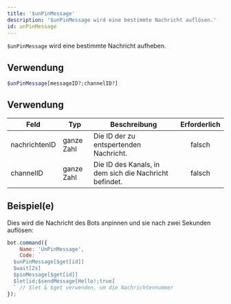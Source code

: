 ```yaml
---
title: '$unPinMessage'
description: '$unPinMessage wird eine bestimmte Nachricht auflösen.'
id: unPinMessage
---
```


`$unPinMessage` wird eine bestimmte Nachricht aufheben.

## Verwendung

```php
$unPinMessage[messageID?;channelID?]
```

## Verwendung

| Feld          | Typ        | Beschreibung                                           | Erforderlich |
| ------------- | ---------- | ------------------------------------------------------ |:------------:|
| nachrichtenID | ganze Zahl | Die ID der zu entspertenden Nachricht.                 |    falsch    |
| channelID     | ganze Zahl | Die ID des Kanals, in dem sich die Nachricht befindet. |    falsch    |

## Beispiel(e)

Dies wird die Nachricht des Bots anpinnen und sie nach zwei Sekunden auflösen:

```javascript
bot.command({
    Name: 'UnPinMessage',
    Code: `
  $unPinMessage[$get[id]]
  $wait[2s]
  $pinMessage[$get[id]]
  $let[id;$sendMessage[Hello!;true]
  ` // $let & $get verwenden, um die Nachrichtennummer
});
```